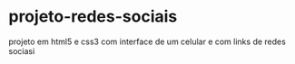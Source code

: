 # projeto-redes-sociais
projeto em html5 e css3 com interface de um celular e com links de redes sociasi
